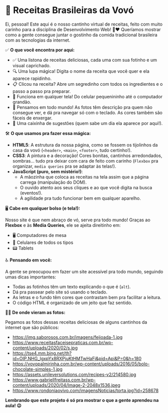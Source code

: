 # 🍲 Receitas Brasileiras da Vovó

Ei, pessoal! Este aqui é o nosso cantinho virtual de receitas, feito com muito carinho para a disciplina de Desenvolvimento Web! 👵❤️ Queríamos mostrar como a gente consegue juntar o gostinho da comida tradicional brasileira com as tecnologias da internet.

✅ **O que você encontra por aqui:**

- ✅ Uma listona de receitas deliciosas, cada uma com sua fotinho e um visual caprichado.
- 🔍 Uma lupa mágica! Digita o nome da receita que você quer e ela aparece rapidinho.
- 📋 Clicou na receita? Abre um segredinho com todos os ingredientes e o passo a passo pra preparar.
- 📱 Funciona em qualquer tela! Do celular pequenininho até o computador grandão.
- 🧾 Pensamos em todo mundo! As fotos têm descrição pra quem não consegue ver, e dá pra navegar só com o teclado. As cores também são fáceis de enxergar.
- 📨 Uma caixinha de sugestões (quem sabe um dia ela aparece por aqui!).

🛠️ **O que usamos pra fazer essa mágica:**

- **HTML5**: A estrutura da nossa página, como se fossem os tijolinhos da casa da vovó (`<header>`, `<main>`, `<footer>`, tudo certinho!).
- **CSS3**: A pintura e a decoração! Cores bonitas, cantinhos arredondados, sombras… tudo pra deixar com cara de feito com carinho (`Flexbox` pra organizar, `media queries` pra se adaptar às telas!).
- **JavaScript (puro, sem mistério!)**:
  - A mãozinha que coloca as receitas na tela assim que a página carrega (manipulação do DOM).
  - O ouvido atento aos seus cliques e ao que você digita na busca (eventos!).
  - A agilidade pra tudo funcionar bem em qualquer aparelho.

🖥️ **Cabe em qualquer bolso (e tela!):**

Nosso site é que nem abraço de vó, serve pra todo mundo! Graças ao **Flexbox** e às **Media Queries**, ele se ajeita direitinho em:

- 🖥️ Computadores de mesa
- 📱 Celulares de todos os tipos
- 📟 Tablets

♿ **Pensando em você:**

A gente se preocupou em fazer um site acessível pra todo mundo, seguindo umas dicas importantes:

- Todas as fotinhos têm um texto explicando o que é (`alt`).
- Dá pra passear pelo site só usando o teclado.
- As letras e o fundo têm cores que contrastam bem pra facilitar a leitura.
- O código HTML é organizado de um jeito que faz sentido.

👩‍🍳 **De onde vieram as fotos:**

Pegamos as fotos dessas receitas deliciosas de alguns cantinhos da internet que são públicos:

- https://img.saborosos.com.br/imagens/feijoada-1.jpg
- https://www.receitasfaceisepraticas.com.br/wp-content/uploads/2020/02/s.jpg
- https://tse4.mm.bing.net/th?id=OIP.NHG_lgxpYx8RXPjuKtHMTwHaFj&pid=Api&P=0&h=180
- https://vovopalmirinha.com.br/wp-content/uploads/2016/05/bolo-chocolate-simples-1.jpg
- https://assets.unileversolutions.com/recipes-v2/214580.jpg
- https://www.gabriellfreitass.com.br/wp-content/uploads/2020/04/Image-2-2048x1536.jpeg
- https://www.rondoniaovivo.com/imagensNoticias/torta.jpg?id=258678

**Lembrando que este projeto é só pra mostrar o que a gente aprendeu na aula! 😉**